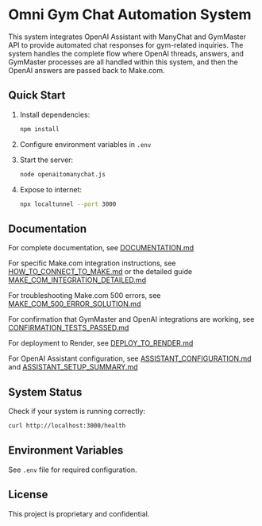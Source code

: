 # Omni Gym Chat Automation System

This system integrates OpenAI Assistant with ManyChat and GymMaster API to provide automated chat responses for gym-related inquiries. The system handles the complete flow where OpenAI threads, answers, and GymMaster processes are all handled within this system, and then the OpenAI answers are passed back to Make.com.

## Quick Start

1. Install dependencies:
   ```bash
   npm install
   ```

2. Configure environment variables in `.env`

3. Start the server:
   ```bash
   node openaitomanychat.js
   ```

4. Expose to internet:
   ```bash
   npx localtunnel --port 3000
   ```

## Documentation

For complete documentation, see [DOCUMENTATION.md](DOCUMENTATION.md)

For specific Make.com integration instructions, see [HOW_TO_CONNECT_TO_MAKE.md](HOW_TO_CONNECT_TO_MAKE.md) or the detailed guide [MAKE_COM_INTEGRATION_DETAILED.md](MAKE_COM_INTEGRATION_DETAILED.md)

For troubleshooting Make.com 500 errors, see [MAKE_COM_500_ERROR_SOLUTION.md](MAKE_COM_500_ERROR_SOLUTION.md)

For confirmation that GymMaster and OpenAI integrations are working, see [CONFIRMATION_TESTS_PASSED.md](CONFIRMATION_TESTS_PASSED.md)

For deployment to Render, see [DEPLOY_TO_RENDER.md](DEPLOY_TO_RENDER.md)

For OpenAI Assistant configuration, see [ASSISTANT_CONFIGURATION.md](ASSISTANT_CONFIGURATION.md) and [ASSISTANT_SETUP_SUMMARY.md](ASSISTANT_SETUP_SUMMARY.md)

## System Status

Check if your system is running correctly:
```bash
curl http://localhost:3000/health
```

## Environment Variables

See `.env` file for required configuration.

## License

This project is proprietary and confidential.